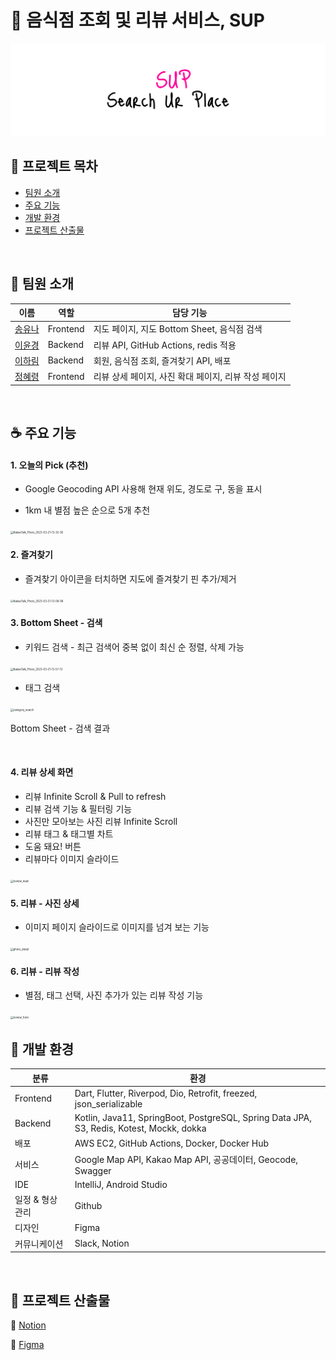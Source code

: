# 🥘 음식점 조회 및 리뷰 서비스, SUP 

![banner](./README.assets/banner.png)

## 🥨 프로젝트 목차

- [팀원 소개](https://github.com/svc-proto-dev-internship/UPLUS_SUP/blob/dev/README.md#-%ED%8C%80%EC%9B%90-%EC%86%8C%EA%B0%9C)
- [주요 기능](https://github.com/svc-proto-dev-internship/UPLUS_SUP/blob/dev/README.md#%EF%B8%8F-%EC%A3%BC%EC%9A%94-%EA%B8%B0%EB%8A%A5)
- [개발 환경](https://github.com/svc-proto-dev-internship/UPLUS_SUP/blob/dev/README.md#-%EA%B0%9C%EB%B0%9C-%ED%99%98%EA%B2%BD)
- [프로젝트 산출물](https://github.com/svc-proto-dev-internship/UPLUS_SUP/blob/dev/README.md#-%EA%B0%9C%EB%B0%9C-%ED%99%98%EA%B2%BD)

<br>

## 🍰 팀원 소개

| 이름                                    | 역할     | 담당 기능                                            |
| --------------------------------------- | -------- | ---------------------------------------------------- |
| [송유나](https://github.com/YunaSong97) | Frontend | 지도 페이지, 지도 Bottom Sheet, 음식점 검색          |
| [이윤경](https://github.com/yxxnkxx)    | Backend  | 리뷰 API, GitHub Actions, redis 적용                 |
| [이하림](https://github.com/2harim)     | Backend  | 회원, 음식점 조회, 즐겨찾기 API, 배포                |
| [정혜령](https://github.com/lettersto)  | Frontend | 리뷰 상세 페이지, 사진 확대 페이지, 리뷰 작성 페이지 |

<br>

## ☕️ 주요 기능

#### 1. 오늘의 Pick (추천)

- Google Geocoding API 사용해 현재 위도, 경도로 구, 동을 표시

- 1km 내 별점 높은 순으로 5개 추천

<img src="./README.assets/KakaoTalk_Photo_2023-03-21-13-32-36.gif" alt="KakaoTalk_Photo_2023-03-21-13-32-36" style="zoom:30%;" width="200" />

<br>

#### 2. 즐겨찾기

- 즐겨찾기 아이콘을 터치하면 지도에 즐겨찾기 핀 추가/제거

<img src="./README.assets/KakaoTalk_Photo_2023-03-21-13-08-08.gif" alt="KakaoTalk_Photo_2023-03-21-13-08-08" style="zoom:30%;" width="200"  />

<br>

#### 3. Bottom Sheet - 검색

- 키워드 검색 - 최근 검색어 중복 없이 최신 순 정렬, 삭제 가능

<img src="./README.assets/KakaoTalk_Photo_2023-03-21-13-57-13.gif" alt="KakaoTalk_Photo_2023-03-21-13-57-13" style="zoom:30%;" width="200" />

- 태그 검색

<img src="./README.assets/category_search.gif" alt="category_search" style="zoom:30%;" width="200" />

Bottom Sheet - 검색 결과

<br>

#### 4. 리뷰 상세 화면

- 리뷰 Infinite Scroll & Pull to refresh
- 리뷰 검색 기능 & 필터링 기능
- 사진만 모아보는 사진 리뷰 Infinite Scroll
- 리뷰 태그 & 태그별 차트
- 도움 돼요! 버튼
- 리뷰마다 이미지 슬라이드

<img src="./README.assets/review_main.gif" alt="review_main" style="zoom:30%;" width="200" />

<br>

#### 5. 리뷰 - 사진 상세

- 이미지 페이지 슬라이드로 이미지를 넘겨 보는 기능

<img src="./README.assets/photo_detail.gif" alt="photo_detail" style="zoom:30%;" width="200" />

<br>

#### 6. 리뷰 - 리뷰 작성

- 별점, 태그 선택, 사진 추가가 있는 리뷰 작성 기능

<img src="./README.assets/review_form.gif" alt="review_form" style="zoom:30%;" width="200" />

<br>

## 🍮 개발 환경

| 분류             | 환경                                                         |
| ---------------- | ------------------------------------------------------------ |
| Frontend         | Dart, Flutter, Riverpod, Dio, Retrofit, freezed, json_serializable |
| Backend          | Kotlin, Java11, SpringBoot, PostgreSQL, Spring Data JPA, S3, Redis, Kotest, Mockk, dokka |
| 배포             | AWS EC2, GitHub Actions, Docker, Docker Hub                  |
| 서비스           | Google Map API, Kakao Map API, 공공데이터, Geocode, Swagger  |
| IDE              | IntelliJ, Android Studio                                     |
| 일정 & 형상 관리 | Github                                                       |
| 디자인           | Figma                                                        |
| 커뮤니케이션     | Slack, Notion                                                |

<br>

## 🥗 프로젝트 산출물

🍉 [Notion](https://www.notion.so/lettersto/SUP-Search-Ur-Place-2bc2462b73864f21b8feb3644d92c953) 

🍒 [Figma](https://www.figma.com/file/xXjjsZUiRMj1Dx8ysvdtwN/SUP?node-id=0%3A1&t=96zryubxvThEfN11-1)

<br>

